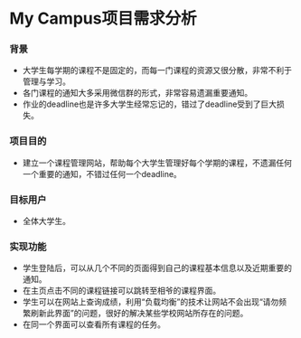 # My Campus项目需求分析

### 背景

* 大学生每学期的课程不是固定的，而每一门课程的资源又很分散，非常不利于管理与学习。
* 各门课程的通知大多采用微信群的形式，非常容易遗漏重要通知。
* 作业的deadline也是许多大学生经常忘记的，错过了deadline受到了巨大损失。

### 项目目的

* 建立一个课程管理网站，帮助每个大学生管理好每个学期的课程，不遗漏任何一个重要的通知，不错过任何一个deadline。

### 目标用户

* 全体大学生。

### 实现功能

* 学生登陆后，可以从几个不同的页面得到自己的课程基本信息以及近期重要的通知。
* 在主页点击不同的课程链接可以跳转至相爷的课程界面。
* 学生可以在网站上查询成绩，利用“负载均衡”的技术让网站不会出现“请勿频繁刷新此界面”的问题，很好的解决某些学校网站所存在的问题。
* 在同一个界面可以查看所有课程的任务。